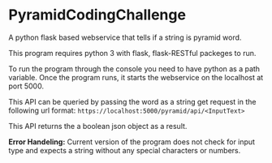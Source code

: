 # PyramidCodingChallenge
A python flask based webservice that tells if a string is pyramid word.

This program requires python 3 with flask, flask-RESTful packeges to run. 


To run the program through the console you need to have python as a path variable. 
Once the program runs, it starts the webservice on the localhost at port 5000. 

This API can be queried by passing the word as a string get request in the following url format:
         `https://localhost:5000/pyramid/api/<InputText>`
         
This API returns the a boolean json object as a result.  

**Error Handeling:**
Current version of the program does not check for input type and expects a string without any special characters or numbers. 
